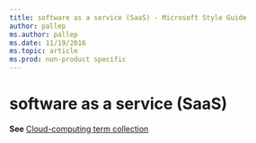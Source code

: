 ```yaml
---
title: software as a service (SaaS) - Microsoft Style Guide
author: pallep
ms.author: pallep
ms.date: 11/19/2016
ms.topic: article
ms.prod: non-product specific
---
```


# software as a service (SaaS)

**See** [Cloud-computing term collection](/style-guide/a-z-word-list-term-collections/term-collections/cloud-computing-terms)
